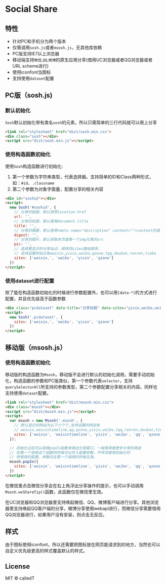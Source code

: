 # Social Share

## 特性

- 针对PC和手机分为两个版本
- 仅需调用`sosh.js`或者`msosh.js`，无其他库依赖
- PC版支持IE7以上浏览器
- 移动端支持`微信`,`QQ`,`微博`的原生应用分享(借用UC浏览器或者QQ浏览器或者URL scheme进行)
- 使用iconfont当图标
- 支持使用`dataset`配置

## PC版（sosh.js)

### 默认初始化
`Sosh`默认初始化带有类名`sosh`的元素，所以只需简单的三行代码就可以用上分享

```html
<link rel="stylesheet" href="dist/sosh.min.css">
<div class="sosh"></div>
<script src="dist/sosh.min.js"></script>
```

### 使用构造函数初始化

使用`Sosh`构造函数进行初始化:

1. 第一个参数为字符串类型，代表选择器。支持简单的ID和Class两种形式，如：`#id`、`.classname`
2. 第二个参数为对象字面量，配置分享的相关内容

```html
<div id="soshid"></div>
<script>
  new Sosh('#soshid', {
    // 分享的链接，默认使用location.href
    url: '',
    // 分享的标题，默认使用document.title
    title: '',
    // 分享的摘要，默认使用<meta name="description" content="">content的值
    digest: '',
    // 分享的图片，默认获取本页面第一个img元素的src
    pic: '',
    // 选择要显示的分享站点，顺序同sites数组顺序，
    // 支持设置的站点有weixin,yixin,weibo,qzone,tqq,douban,renren,tieba
    sites: ['weixin,', 'weibo', 'yixin', 'qzone']
  })
</script>
```


### 使用dataset进行配置

除了能在构造函数初始化的时候进行参数配置外，也可以用`[data-*]`的方式进行配置，并且优先级高于函数参数

```html
<div class="pcdataset" data-title="分享标题" data-sites="yixin,weibo,weixin,tqq,qzone"></div>
<script>
  new Sosh('.pcdataset', {
    sites: ['weixin,', 'weibo', 'yixin', 'qzone']
  })
</script>
```

## 移动版（msosh.js）

### 使用构造函数初始化
移动版的构造函数为`Msosh`，移动版不会进行默认的初始化调用，需要手动初始化，构造函数的参数和PC版类似，第一个参数代表`selector`，支持`querySelectorAll`所支持的参数类型，第二个参数配置分享相关的内容。同样也支持使用`dataset`配置。

```html
<link rel="stylesheet" href="dist/msosh.min.css">
<div class="msosh"></div>
<script src="dist/msosh.min.js"></script>
<script>
  var msosh = new Msosh('.msosh', {
    // 默认显示的网站为以下六个个,支持设置的网站有
    // weixin,weixintimeline,qq,qzone,yixin,weibo,tqq,renren,douban,tieba
    sites: ['weixin', 'weixintimeline', 'yixin', 'weibo', 'qq', 'qzone']
  });

  // 初始化过后可以调用popIn函数来弹出分享窗口，一般用来做更多分享的用途
  // 在第一个调用这个函数的时候可以传入配置参数，不传则使用初始化时
  // 所使用的配置，参数仅在第一个调用的时候生效。
  msosh.popIn({
    sites: ['weixin', 'weixintimeline', 'yixin', 'weibo', 'qq', 'qzone', 'tqq', 'renren', 'tieba']
  })
</script>
```

在微信里点击微信分享会在右上角浮出分享操作的提示，也可以手动调用`Msosh.wxShareTip()`函数，此函数仅在微信里生效。

在UC浏览器和QQ浏览器里支持唤起微信、QQ、微博客户端进行分享。其他浏览器里支持唤起QQ客户端的分享，微博分享使用webapi进行，而微信分享需要借用QQ浏览器进行，如果用户没有安装，则点击无反应。

## 样式
由于图标使用iconfont，所以还需要把图标放在网页能请求到的地方，当然也可以自定义优先级更高的样式覆盖默认的样式。

## License

MIT © calledT
